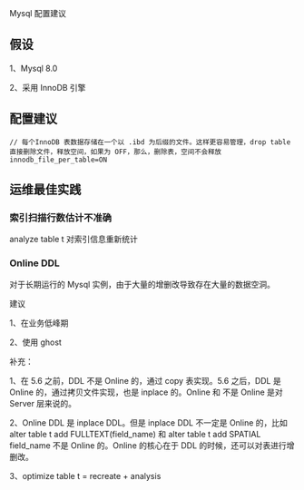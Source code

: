Mysql 配置建议



## 假设

1、Mysql 8.0

2、采用 InnoDB 引擎



## 配置建议

```mysql
// 每个InnoDB 表数据存储在一个以 .ibd 为后缀的文件。这样更容易管理，drop table 直接删除文件，释放空间，如果为 OFF，那么，删除表，空间不会释放
innodb_file_per_table=ON
```











## 运维最佳实践





### 索引扫描行数估计不准确

analyze table t 对索引信息重新统计



### Online DDL

对于长期运行的 Mysql 实例，由于大量的增删改导致存在大量的数据空洞。

建议

1、在业务低峰期

2、使用 ghost

补充：

1、在 5.6 之前，DDL 不是 Online 的，通过 copy 表实现。5.6 之后，DDL 是 Online 的，通过拷贝文件实现，也是 inplace 的。Online 和 不是 Online 是对 Server 层来说的。

2、Online DDL 是 inplace DDL。但是 inplace DDL 不一定是 Online 的，比如 alter table t add FULLTEXT(field_name) 和 alter table t add SPATIAL field_name 不是 Online 的。Online 的核心在于 DDL 的时候，还可以对表进行增删改。

3、optimize table t  =  recreate + analysis